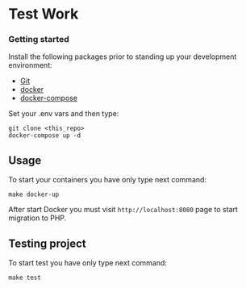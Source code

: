 # Test Work #

### Getting started
Install the following packages prior to standing up your development environment:

- [Git](https://git-scm.com/)
- [docker](https://docs.docker.com/engine/installation/)
- [docker-compose](https://docs.docker.com/compose/install/)

Set your .env vars and then type:
```
git clone <this_repo>
docker-compose up -d
```
## Usage

To start your containers you have only type next command:
```
make docker-up
```

After start Docker you must visit ``http://localhost:8080`` page to start migration to PHP.

## Testing project

To start test  you have only type next command:
```
make test